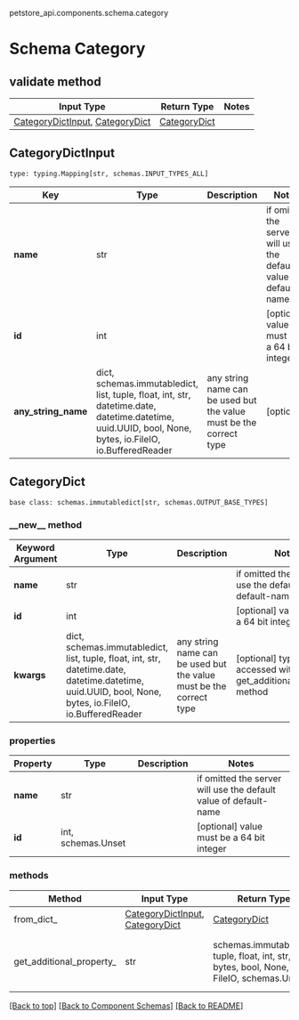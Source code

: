 petstore_api.components.schema.category
# Schema Category

## validate method
Input Type | Return Type | Notes
------------ | ------------- | -------------
[CategoryDictInput](#categorydictinput), [CategoryDict](#categorydict) | [CategoryDict](#categorydict) |

## CategoryDictInput
```
type: typing.Mapping[str, schemas.INPUT_TYPES_ALL]
```
Key | Type |  Description | Notes
------------ | ------------- | ------------- | -------------
**name** | str |  | if omitted the server will use the default value of default-name
**id** | int |  | [optional] value must be a 64 bit integer
**any_string_name** | dict, schemas.immutabledict, list, tuple, float, int, str, datetime.date, datetime.datetime, uuid.UUID, bool, None, bytes, io.FileIO, io.BufferedReader | any string name can be used but the value must be the correct type | [optional]

## CategoryDict
```
base class: schemas.immutabledict[str, schemas.OUTPUT_BASE_TYPES]

```
### &lowbar;&lowbar;new&lowbar;&lowbar; method
Keyword Argument | Type | Description | Notes
---------------- | ---- | ----------- | -----
**name** | str |  | if omitted the server will use the default value of default-name
**id** | int |  | [optional] value must be a 64 bit integer
**kwargs** | dict, schemas.immutabledict, list, tuple, float, int, str, datetime.date, datetime.datetime, uuid.UUID, bool, None, bytes, io.FileIO, io.BufferedReader | any string name can be used but the value must be the correct type | [optional] typed value is accessed with the get_additional_property_ method

### properties
Property | Type | Description | Notes
-------- | ---- | ----------- | -----
**name** | str |  | if omitted the server will use the default value of default-name
**id** | int, schemas.Unset |  | [optional] value must be a 64 bit integer

### methods
Method | Input Type | Return Type | Notes
------ | ---------- | ----------- | ------
from_dict_ | [CategoryDictInput](#categorydictinput), [CategoryDict](#categorydict) | [CategoryDict](#categorydict) | a constructor
get_additional_property_ | str | schemas.immutabledict, tuple, float, int, str, bytes, bool, None, FileIO, schemas.Unset | provides type safety for additional properties

[[Back to top]](#top) [[Back to Component Schemas]](../../../README.md#Component-Schemas) [[Back to README]](../../../README.md)
